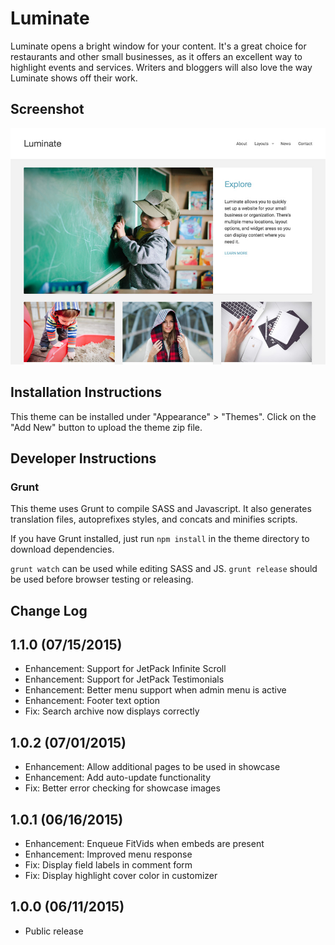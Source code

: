 # Luminate

Luminate opens a bright window for your content. It's a great choice for restaurants and other small businesses, as it offers an excellent way to highlight events and services. Writers and bloggers will also love the way Luminate shows off their work.

## Screenshot

![Luminate Screenshot](https://github.com/DevPress/devpress-luminate/blob/master/screenshot.jpg)

## Installation Instructions

This theme can be installed under "Appearance" > "Themes".  Click on the "Add New" button to upload the theme zip file.

## Developer Instructions

### Grunt

This theme uses Grunt to compile SASS and Javascript.  It also generates translation files, autoprefixes styles, and concats and minifies scripts.

If you have Grunt installed, just run `npm install` in the theme directory to download dependencies.

`grunt watch` can be used while editing SASS and JS.
`grunt release` should be used before browser testing or releasing.

## Change Log

1.1.0 (07/15/2015)
---

* Enhancement: Support for JetPack Infinite Scroll
* Enhancement: Support for JetPack Testimonials
* Enhancement: Better menu support when admin menu is active
* Enhancement: Footer text option
* Fix: Search archive now displays correctly

1.0.2 (07/01/2015)
---

* Enhancement: Allow additional pages to be used in showcase
* Enhancement: Add auto-update functionality
* Fix: Better error checking for showcase images

1.0.1 (06/16/2015)
---

* Enhancement: Enqueue FitVids when embeds are present
* Enhancement: Improved menu response
* Fix: Display field labels in comment form
* Fix: Display highlight cover color in customizer

1.0.0 (06/11/2015)
---

* Public release